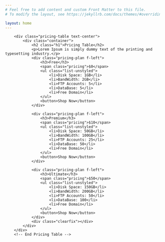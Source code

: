 ```yaml
---
# Feel free to add content and custom Front Matter to this file.
# To modify the layout, see https://jekyllrb.com/docs/themes/#overriding-theme-defaults

layout: home
---
```

<!-- Start Pricing Table -->
		<div class="pricing-table text-center">
			<div class="container">
				<h2 class="h1">Pricing Table</h2>
				<p>Lorem Ipsum is simply dummy text of the printing and typesetting industry.</p>
				<div class="pricing-plan f-left">
					<h3>Free</h3>
					<span class="pricing">$0</span>
					<ul class="list-unstyled">
						<li>Disk Space: 1GB</li>
						<li>BandWidth: 2GB</li>
						<li>FTP Accounts: 5</li>
						<li>DataBase: 5</li>
						<li>Free Domain</li>
					</ul>
					<button>Shop Now</button>
				</div>
				
				<div class="pricing-plan f-left">
					<h3>Premium</h3>
					<span class="pricing">$10</span>
					<ul class="list-unstyled">
						<li>Disk Space: 50GB</li>
						<li>BandWidth: 100GB</li>
						<li>FTP Accounts: 25</li>
						<li>DataBase: 50</li>
						<li>Free Domain</li>
					</ul>
					<button>Shop Now</button>
				</div>
				
				<div class="pricing-plan f-left">
					<h3>Ultimate</h3>
					<span class="pricing">$50</span>
					<ul class="list-unstyled">
						<li>Disk Space: 150GB</li>
						<li>BandWidth: 200GB</li>
						<li>FTP Accounts: 50</li>
						<li>DataBase: 100</li>
						<li>Free Domain</li>
					</ul>
					<button>Shop Now</button>
				</div>
				<div class="clearfix"></div>
			</div>
		</div>
		<!-- End Pricing Table --> 

